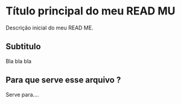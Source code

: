 # Título principal do meu READ MU

Descrição inicial do meu READ ME.

## Subtitulo

Bla bla bla

## Para que serve esse arquivo ?

Serve para....
